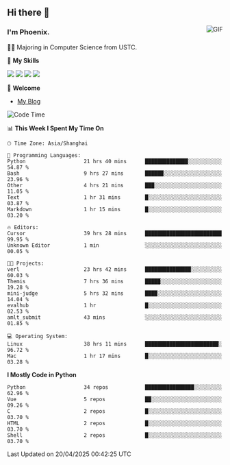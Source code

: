 ## Hi there 👋
<img align="right" alt="GIF" src="https://raw.githubusercontent.com/JoeyBling/JoeyBling/master/pic/pusheencode.gif" />

### I'm Phoenix.

👨‍🎓 Majoring in Computer Science from USTC.

🌟 **My Skills**

![](https://img.shields.io/badge/-Python-3e74a2?style=flat-square&logo=Python&logoColor=fff)
![](https://img.shields.io/badge/-C++-9f62a5?style=flat&logo=cplusplus&logoColor=white)
![](https://img.shields.io/badge/-Linux-185886?style=flat-square&logo=Linux&logoColor=fff)
![](https://img.shields.io/badge/-Rust-ff4136?style=flat-square&logo=Rust&logoColor=fff)

💬 **Welcome**

- [My Blog](https://ysy-phoenix.github.io/)

<!--START_SECTION:waka-->
![Code Time](http://img.shields.io/badge/Code%20Time-1%2C437%20hrs%2045%20mins-blue)

📊 **This Week I Spent My Time On** 

```text
🕑︎ Time Zone: Asia/Shanghai

💬 Programming Languages: 
Python                   21 hrs 40 mins      ██████████████░░░░░░░░░░░   54.87 % 
Bash                     9 hrs 27 mins       ██████░░░░░░░░░░░░░░░░░░░   23.96 % 
Other                    4 hrs 21 mins       ███░░░░░░░░░░░░░░░░░░░░░░   11.05 % 
Text                     1 hr 31 mins        █░░░░░░░░░░░░░░░░░░░░░░░░   03.87 % 
Markdown                 1 hr 15 mins        █░░░░░░░░░░░░░░░░░░░░░░░░   03.20 % 

🔥 Editors: 
Cursor                   39 hrs 28 mins      █████████████████████████   99.95 % 
Unknown Editor           1 min               ░░░░░░░░░░░░░░░░░░░░░░░░░   00.05 % 

🐱‍💻 Projects: 
verl                     23 hrs 42 mins      ███████████████░░░░░░░░░░   60.03 % 
Themis                   7 hrs 36 mins       █████░░░░░░░░░░░░░░░░░░░░   19.28 % 
mini-judge               5 hrs 32 mins       ████░░░░░░░░░░░░░░░░░░░░░   14.04 % 
evalhub                  1 hr                █░░░░░░░░░░░░░░░░░░░░░░░░   02.53 % 
amlt_submit              43 mins             ░░░░░░░░░░░░░░░░░░░░░░░░░   01.85 % 

💻 Operating System: 
Linux                    38 hrs 11 mins      ████████████████████████░   96.72 % 
Mac                      1 hr 17 mins        █░░░░░░░░░░░░░░░░░░░░░░░░   03.28 % 
```

**I Mostly Code in Python** 

```text
Python                   34 repos            ████████████████░░░░░░░░░   62.96 % 
Vue                      5 repos             ██░░░░░░░░░░░░░░░░░░░░░░░   09.26 % 
C                        2 repos             █░░░░░░░░░░░░░░░░░░░░░░░░   03.70 % 
HTML                     2 repos             █░░░░░░░░░░░░░░░░░░░░░░░░   03.70 % 
Shell                    2 repos             █░░░░░░░░░░░░░░░░░░░░░░░░   03.70 % 
```




 Last Updated on 20/04/2025 00:42:25 UTC
<!--END_SECTION:waka-->

<!--
**ysy-phoenix/ysy-phoenix** is a ✨ _special_ ✨ repository because its `README.md` (this file) appears on your GitHub profile.

Here are some ideas to get you started:

- 🔭 I’m currently working on ...
- 🌱 I’m currently learning ...
- 👯 I’m looking to collaborate on ...
- 🤔 I’m looking for help with ...
- 💬 Ask me about ...
- 📫 How to reach me: ...
- 😄 Pronouns: ...
- ⚡ Fun fact: ...
-->
